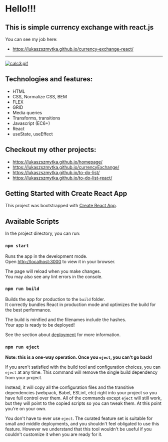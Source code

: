 # Hello!!!

## This is simple currency exchange with react.js

You can see my job here:
- https://lukaszszmytka.github.io/currency-exchange-react/

---
[![calc3.gif](https://i.postimg.cc/kMT2gch4/calc3.gif)](https://postimg.cc/9zqmxG25)

## Technologies and features:
- HTML
- CSS, Normalize CSS, BEM
- FLEX
- GRID
- Media queries
- Transforms, transitions
- Javascript (EC6+)
- React
- useState, useEffect

## Checkout my other projects:
- https://lukaszszmytka.github.io/homepage/
- https://lukaszszmytka.github.io/currencyExchange/
- https://lukaszszmytka.github.io/to-do-list/
- https://lukaszszmytka.github.io/to-do-list-react/

## Getting Started with Create React App

This project was bootstrapped with [Create React App](https://github.com/facebook/create-react-app).

## Available Scripts

In the project directory, you can run:

### `npm start`

Runs the app in the development mode.\
Open [http://localhost:3000](http://localhost:3000) to view it in your browser.

The page will reload when you make changes.\
You may also see any lint errors in the console.

### `npm run build`

Builds the app for production to the `build` folder.\
It correctly bundles React in production mode and optimizes the build for the best performance.

The build is minified and the filenames include the hashes.\
Your app is ready to be deployed!

See the section about [deployment](https://facebook.github.io/create-react-app/docs/deployment) for more information.

### `npm run eject`

**Note: this is a one-way operation. Once you `eject`, you can't go back!**

If you aren't satisfied with the build tool and configuration choices, you can `eject` at any time. This command will remove the single build dependency from your project.

Instead, it will copy all the configuration files and the transitive dependencies (webpack, Babel, ESLint, etc) right into your project so you have full control over them. All of the commands except `eject` will still work, but they will point to the copied scripts so you can tweak them. At this point you're on your own.

You don't have to ever use `eject`. The curated feature set is suitable for small and middle deployments, and you shouldn't feel obligated to use this feature. However we understand that this tool wouldn't be useful if you couldn't customize it when you are ready for it.
